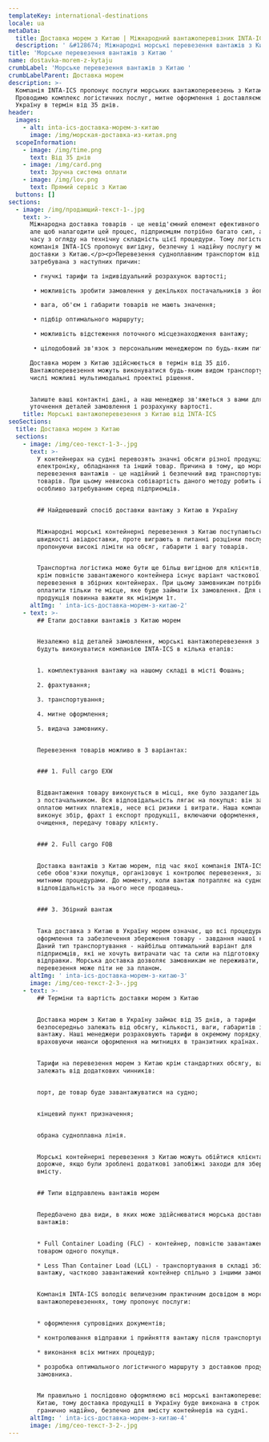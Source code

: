```yaml
---
templateKey: international-destinations
locale: ua
metaData:
  title: Доставка морем з Китаю | Міжнародний вантажоперевізник INTA-ICS
  description: ' &#128674; Міжнародні морські перевезення вантажів з Китаю &#128073; Вигідні тарифи &#9989; LCL, FCL. Повний комплекс супровідних послуг, митне оформлення &#9989; Контроль та звітність 24/7 - Телефонуйте &#9742; 068 5555 999'
title: 'Морське перевезення вантажів з Китаю '
name: dostavka-morem-z-kytaju
crumbLabel: 'Морське перевезення вантажів з Китаю '
crumbLabelParent: Доставка морем
description: >-
  Компанія INTA-ICS пропонує послуги морських вантажоперевезень з Китаю.
  Проводимо комплекс логістичних послуг, митне оформлення і доставляємо вантаж в
  Україну в термін від 35 днів.
header:
  images:
    - alt: inta-ics-доставка-морем-з-китаю
      image: /img/морская-доставка-из-китая.png
  scopeInformation:
    - image: /img/time.png
      text: Від 35 днів
    - image: /img/card.png
      text: Зручна система оплати
    - image: /img/lov.png
      text: Прямий сервіс з Китаю
  buttons: []
sections:
  - image: /img/продающий-текст-1-.jpg
    text: >-
      Міжнародна доставка товарів - це невід'ємний елемент ефективного бізнесу,
      але щоб налагодити цей процес, підприємцям потрібно багато сил, а головне,
      часу з огляду на технічну складність цієї процедури. Тому логістична
      компанія INTA-ICS пропонує вигідну, безпечну і надійну послугу морської
      доставки з Китаю.</p><p>Перевезення судноплавним транспортом від INTA-ICS
      затребувана з наступних причин:

       • гнучкі тарифи та індивідуальний розрахунок вартості;

       • можливість зробити замовлення у декількох постачальників з його подальшою консолідацією на складі; 

       • вага, об'єм і габарити товарів не мають значення; 

       • підбір оптимального маршруту; 

       • можливість відстеження поточного місцезнаходження вантажу; 

       • цілодобовий зв'язок з персональним менеджером по будь-яким питанням. 

      Доставка морем з Китаю здійснюється в термін від 35 діб.
      Вантажоперевезення можуть виконуватися будь-яким видом транспорту, в тому
      числі можливі мультимодальні проектні рішення.


      Залиште ваші контактні дані, а наш менеджер зв'яжеться з вами для
      уточнення деталей замовлення і розрахунку вартості.
    title: Морські вантажоперевезення з Китаю від INTA-ICS
seoSections:
  title: Доставка морем з Китаю
  sections:
    - image: /img/сео-текст-1-3-.jpg
      text: >-
        У контейнерах на судні перевозять значні обсяги різної продукції: одяг,
        електроніку, обладнання та інший товар. Причина в тому, що морські
        перевезення вантажів - це надійний і безпечний вид транспортування
        товарів. При цьому невисока собівартість даного методу робить його
        особливо затребуваним серед підприємців.


        ## Найдешевший спосіб доставки вантажу з Китаю в Україну


        Міжнародні морські контейнерні перевезення з Китаю поступаються в
        швидкості авіадоставки, проте виграють в питанні розцінки послуги,
        пропонуючи високі ліміти на обсяг, габарити і вагу товарів.


        Транспортна логістика може бути ще більш вигідною для клієнтів, так як
        крім повністю завантаженого контейнера існує варіант часткової
        перевезення в збірних контейнерах. При цьому замовникам потрібно
        оплатити тільки те місце, яке буде займати їх замовлення. Для цього
        продукція повинна важити як мінімум 1т.
      altImg: ' inta-ics-доставка-морем-з-китаю-2'
    - text: >-
        ## Етапи доставки вантажів з Китаю морем


        Незалежно від деталей замовлення, морські вантажоперевезення з Китаю
        будуть виконуватися компанією INTA-ICS в кілька етапів:


        1. комплектування вантажу на нашому складі в місті Фошань;

        2. фрахтування;

        3. транспортування;

        4. митне оформлення;

        5. видача замовнику.


        Перевезення товарів можливо в 3 варіантах:


        ### 1. Full cargo EXW


        Відвантаження товару виконується в місці, яке було заздалегідь домовлено
        з постачальником. Вся відповідальність лягає на покупця: він займається
        оплатою митних платежів, несе всі ризики і витрати. Наша компанія
        виконує збір, фрахт і експорт продукції, включаючи оформлення, митне
        очищення, передачу товару клієнту.


        ### 2. Full cargo FOB


        Доставка вантажів з Китаю морем, під час якої компанія INTA-ICS бере на
        себе обов'язки покупця, організовує і контролює перевезення, займається
        митними процедурами. До моменту, коли вантаж потрапляє на судно,
        відповідальність за нього несе продавець.


        ### 3. Збірний вантаж


        Така доставка з Китаю в Україну морем означає, що всі процедури з
        оформлення та забезпечення збереження товару - завдання нашої компанії.
        Даний тип транспортування - найбільш оптимальний варіант для
        підприємців, які не хочуть витрачати час та сили на підготовку партії до
        відправки. Морська доставка дозволяє замовникам не переживати, що
        перевезення може піти не за планом.
      altImg: ' inta-ics-доставка-морем-з-китаю-3'
      image: /img/сео-текст-2-3-.jpg
    - text: >-
        ## Терміни та вартість доставки морем з Китаю


        Доставка морем з Китаю в Україну займає від 35 днів, а тарифи
        безпосередньо залежать від обсягу, кількості, ваги, габаритів і цінності
        вантажу. Наші менеджери розраховують тарифи в окремому порядку,
        враховуючи нюанси оформлення на митницях в транзитних країнах.


        Тарифи на перевезення морем з Китаю крім стандартних обсягу, ваги, також
        залежать від додаткових чинників:


        порт, де товар буде завантажуватися на судно;


        кінцевий пункт призначення;


        обрана судноплавна лінія.


        Морські контейнерні перевезення з Китаю можуть обійтися клієнтам
        дорожче, якщо були зроблені додаткові запобіжні заходи для збереження
        вмісту.


        ## Типи відправлень вантажів морем


        Передбачено два види, в яких може здійснюватися морська доставка
        вантажів:


        * Full Container Loading (FLC) - контейнер, повністю завантажений
        товаром одного покупця.

        * Less Than Container Load (LCL) - транспортування в складі збірного
        вантажу, частково завантажений контейнер спільно з іншими замовниками.


        Компанія INTA-ICS володіє величезним практичним досвідом в морських
        вантажоперевезеннях, тому пропонує послуги:


        * оформлення супровідних документів;

        * контролювання відправки і прийняття вантажу після транспортування;

        * виконання всіх митних процедур;

        * розробка оптимального логістичного маршруту з доставкою продукції до
        замовника.


        Ми правильно і послідовно оформляємо всі морські вантажоперевезення з
        Китаю, тому доставка продукції в Україну буде виконана в строк і
        гранично надійно, безпечно для вмісту контейнерів на судні.
      altImg: ' inta-ics-доставка-морем-з-китаю-4'
      image: /img/сео-текст-3-2-.jpg
---
```


